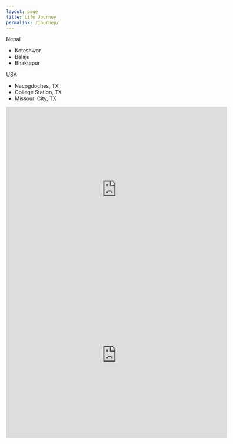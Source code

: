 ```yaml
---
layout: page
title: Life Journey
permalink: /journey/
---
```


Nepal
 - Koteshwor
 - Balaju
 - Bhaktapur

USA
 - Nacogdoches, TX
 - College Station, TX
 - Missouri City, TX

<iframe src="https://www.google.com/maps/embed?pb=!1m18!1m12!1m3!1d306141.380212437!2d126.3453416664724!3d33.3711157139061!2m3!1f0!2f0!3f0!3m2!1i1024!2i768!4f13.1!3m3!1m2!1s0x350ce3544cc84045%3A0x66bc36d2981ebf31!2sJeju-do%2C+South+Korea!5e0!3m2!1sen!2sus!4v1473136714592" width="600" height="450" frameborder="0" style="border:0" allowfullscreen></iframe>


<iframe src="https://www.google.com/maps/embed?pb=!1m18!1m12!1m3!1d3397.553576280706!2d-94.6531287583871!3d31.618690217273134!2m3!1f0!2f0!3f0!3m2!1i1024!2i768!4f13.1!3m3!1m2!1s0x86378bc680c3fd69%3A0xbfe46494e12dc28b!2sCole%20STEM%20Building!5e0!3m2!1sen!2sus!4v1688965922356!5m2!1sen!2sus" width="600" height="450" style="border:0;" allowfullscreen="" loading="lazy" referrerpolicy="no-referrer-when-downgrade"></iframe>
